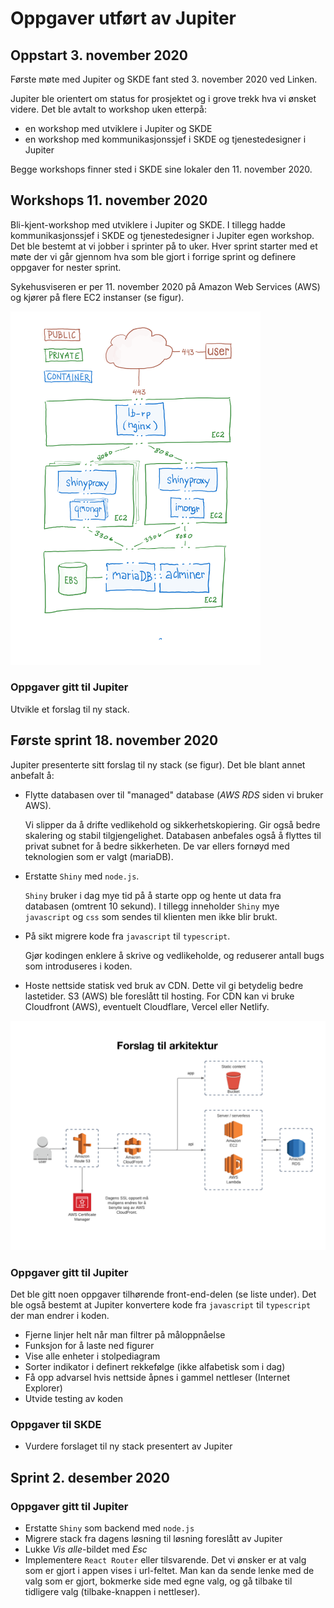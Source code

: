 # Oppgaver utført av Jupiter

## Oppstart 3. november 2020

Første møte med Jupiter og SKDE fant sted 3. november 2020 ved Linken.

Jupiter ble orientert om status for prosjektet og i grove trekk hva vi ønsket videre. Det ble avtalt to workshop uken etterpå:
- en workshop med utviklere i Jupiter og SKDE
- en workshop med kommunikasjonssjef i SKDE og tjenestedesigner i Jupiter

Begge workshops finner sted i SKDE sine lokaler den 11. november 2020.

## Workshops 11. november 2020

Bli-kjent-workshop med utviklere i Jupiter og SKDE. I tillegg hadde kommunikasjonssjef i SKDE og tjenestedesigner i Jupiter egen workshop. Det ble bestemt at vi jobber i sprinter på to uker. Hver sprint starter med et møte der vi går gjennom hva som ble gjort i forrige sprint og definere oppgaver for nester sprint.

Sykehusviseren er per 11. november 2020 på Amazon Web Services (AWS) og kjører på flere EC2 instanser (se figur). 

<img src="fig/mongr_stack.png" alt="alt text" width="400"/>


### Oppgaver gitt til Jupiter

Utvikle et forslag til ny stack.

## Første sprint 18. november 2020

Jupiter presenterte sitt forslag til ny stack (se figur). Det ble blant annet anbefalt å:

- Flytte databasen over til "managed" database (*AWS RDS* siden vi bruker AWS).

  Vi slipper da å drifte vedlikehold og sikkerhetskopiering. Gir også bedre skalering og stabil tilgjengelighet. Databasen anbefales også å flyttes til privat subnet for å bedre sikkerheten. De var ellers fornøyd med teknologien som er valgt (mariaDB).

- Erstatte `Shiny` med `node.js`. 

  `Shiny` bruker i dag mye tid på å starte opp og hente ut data fra databasen (omtrent 10 sekund). I tillegg inneholder `Shiny` mye `javascript` og `css` som sendes til klienten men ikke blir brukt.

- På sikt migrere kode fra `javascript` til `typescript`.

  Gjør kodingen enklere å skrive og vedlikeholde, og reduserer antall bugs som introduseres i koden.

- Hoste nettside statisk ved bruk av CDN. Dette vil gi betydelig bedre lastetider. S3 (AWS) ble foreslått til hosting. For CDN kan vi bruke Cloudfront (AWS), eventuelt Cloudflare, Vercel eller Netlify.

<img src="fig/jupiter_stack.png" alt="alt text" width="600"/>

### Oppgaver gitt til Jupiter

Det ble gitt noen oppgaver tilhørende front-end-delen (se liste under). Det ble også bestemt at Jupiter konvertere kode fra `javascript` til `typescript` der man endrer i koden.

- Fjerne linjer helt når man filtrer på måloppnåelse
- Funksjon for å laste ned figurer
- Vise alle enheter i stolpediagram
- Sorter indikator i definert rekkefølge (ikke alfabetisk som i dag)
- Få opp advarsel hvis nettside åpnes i gammel nettleser (Internet Explorer)
- Utvide testing av koden

### Oppgaver til SKDE

- Vurdere forslaget til ny stack presentert av Jupiter

## Sprint 2. desember 2020

### Oppgaver gitt til Jupiter

- Erstatte `Shiny` som backend med `node.js`
- Migrere stack fra dagens løsning til løsning foreslått av Jupiter
- Lukke *Vis alle*-bildet med *Esc*
- Implementere `React Router` eller tilsvarende. Det vi ønsker er at valg som er gjort i appen vises i url-feltet. Man kan da sende lenke med de valg som er gjort, bokmerke side med egne valg, og gå tilbake til tidligere valg (tilbake-knappen i nettleser).
